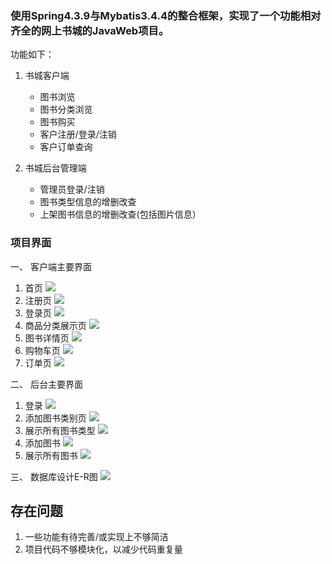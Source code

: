 ### 使用Spring4.3.9与Mybatis3.4.4的整合框架，实现了一个功能相对齐全的网上书城的JavaWeb项目。

功能如下：  
1. 书城客户端  
	- 图书浏览
	- 图书分类浏览
	- 图书购买
	- 客户注册/登录/注销
	- 客户订单查询

2. 书城后台管理端
	- 管理员登录/注销
	- 图书类型信息的增删改查
	- 上架图书信息的增删改查(包括图片信息）

### 项目界面

一、 客户端主要界面
1. 首页
![](markdown_images/4.jpg)
2. 注册页
![](markdown_images/17.jpg)
3. 登录页
![](markdown_images/5.jpg)
4. 商品分类展示页
![](markdown_images/18.jpg)
5. 图书详情页
![](markdown_images/19.jpg)
6. 购物车页
![](markdown_images/20.jpg)
7. 订单页
![](markdown_images/6.jpg)

二、 后台主要界面
1. 登录
![](markdown_images/9.jpg)
2. 添加图书类别页
![](markdown_images/13.jpg)
3. 展示所有图书类型
![](markdown_images/10.jpg)
4. 添加图书
![](markdown_images/12.jpg)
5. 展示所有图书
![](markdown_images/11.jpg)

三、 数据库设计E-R图
![](markdown_images/16.jpg)

## 存在问题
1. 一些功能有待完善/或实现上不够简洁
3. 项目代码不够模块化，以减少代码重复量